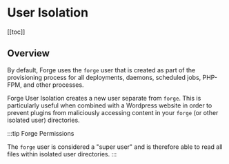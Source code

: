 # User Isolation

[[toc]]

## Overview

By default, Forge uses the `forge` user that is created as part of the provisioning process for all deployments, daemons, scheduled jobs, PHP-FPM, and other processes.

Forge User Isolation creates a new user separate from `forge`. This is particularly useful when combined with a Wordpress website in order to prevent plugins from maliciously accessing content in your `forge` (or other isolated user) directories.

:::tip Forge Permissions

The `forge` user is considered a "super user" and is therefore able to read all files within isolated user directories.
:::
 
